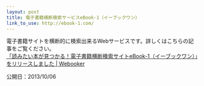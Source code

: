 ```yaml
---
layout: post
title: 電子書籍横断検索サービスeBook-1（イーブックワン）
link_to_use: http://ebook-1.com/
---
```


電子書籍サイトを横断的に検索出来るWebサービスです。詳しくはこちらの記事をご覧ください。<br />
[「読みたい本が見つかる！電子書籍横断検索サイトeBook-1（イーブックワン）」をリリースしました | Webooker](http://webooker.info/2013/10/ebook1-release/)

公開日：2013/10/06